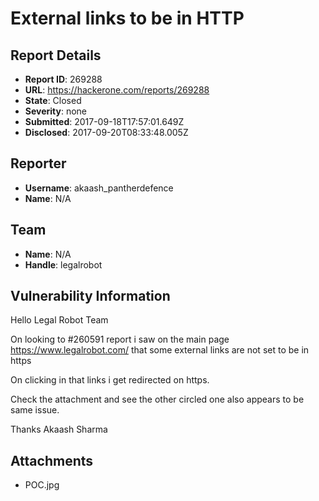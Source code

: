 # External links to be in HTTP

## Report Details
- **Report ID**: 269288
- **URL**: https://hackerone.com/reports/269288
- **State**: Closed
- **Severity**: none
- **Submitted**: 2017-09-18T17:57:01.649Z
- **Disclosed**: 2017-09-20T08:33:48.005Z

## Reporter
- **Username**: akaash_pantherdefence
- **Name**: N/A

## Team
- **Name**: N/A
- **Handle**: legalrobot

## Vulnerability Information
Hello Legal Robot Team

On looking to #260591 report i saw on the main page  https://www.legalrobot.com/ that some external links are not set to be in https

On clicking in that links i get redirected on https. 

Check the attachment and see the other circled one also appears to be same issue.

Thanks 
Akaash Sharma

## Attachments
- POC.jpg
